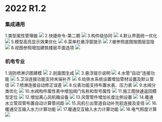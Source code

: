 # 2022 R1.2
### 集成通用
1.类型属性管理器
![](images/screenshot_1656380126261.png)
2.快捷命令-第二期
![](images/screenshot_1656380149556.png)
3.构件级协同
![](images/screenshot_1656380168810.png)
4.默认界面统一优化
![](images/screenshot_1656380185472.png)
5.模型高亮显示效果优化
![](images/screenshot_1656380202196.png)
6.菜单栏悬浮窗提示
![](images/screenshot_1656380225091.png)
7.被参照底图按图层显隐
![](images/screenshot_1656380245216.png)
8.视图参照增加建筑楼层平面选项
![](images/screenshot_1656380262288.png)
<br/>
### 机电专业
1.消防喷淋识图建模
![](images/screenshot_1656379503628.png)
2.剖面图生成
![](images/screenshot_1656379535686.png)
3.悬浮提示说明
![](images/screenshot_1656379569153.png)
4.水管“自动”连接功能
![](images/screenshot_1656379617974.png)
5.卫浴连接功能支持末端补齐
![](images/screenshot_1656379655329.png)
6.给排水系统设置增加管材设置及默认管径
![](images/screenshot_1656379695774.png)
7.喷淋连接自动修正误差
![](images/screenshot_1656379732001.png)
8.仪表功能支持布置水表、压力表
![](images/screenshot_1656379759904.png)
9.水阀分类优化
![](images/screenshot_1656379790648.png)
10.水阀构件属性表中增加阀门名称和型号属性
![](images/screenshot_1656379845043.png)
11.施工图快速返回模型定位
![](images/screenshot_1656379877092.png)
12.增加离心风机箱设备
![](images/screenshot_1656379928892.png)
13.风管管件增加长度比例设置
![](images/screenshot_1656379950467.png)
14.暖通水立管双管布置自动计算管间距
![](images/screenshot_1656379976577.png)
15.风机引出管道自动补充软连接及变径
![](images/screenshot_1656380002685.png)
16.暖通交互输入水力计算功能
![](images/screenshot_1656380046514.png)
17.暖通交互输入水力计算功能
![](images/screenshot_1656380076757.png)
18.电气照度计算
![](images/screenshot_1656380108151.png)